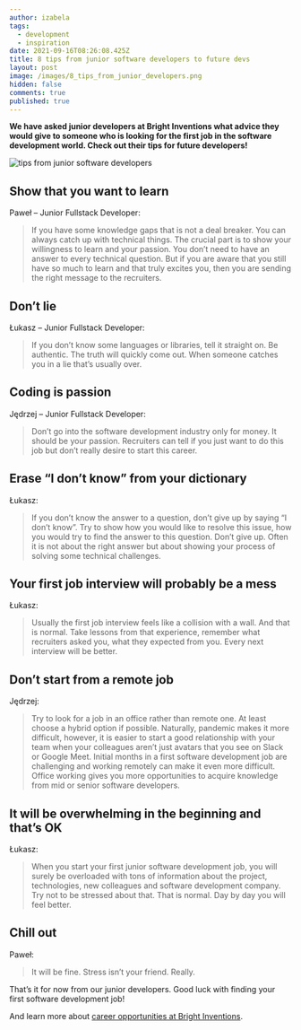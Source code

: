 ```yaml
---
author: izabela
tags:
  - development
  - inspiration
date: 2021-09-16T08:26:08.425Z
title: 8 tips from junior software developers to future devs
layout: post
image: /images/8_tips_from_junior_developers.png
hidden: false
comments: true
published: true
---
```

**We have asked junior developers at Bright Inventions what advice they would give to someone who is looking for the first job in the software development world. Check out their tips for future developers!**

![tips from junior software developers](/images/8_tips_from_junior_developers.png)

## Show that you want to learn

Paweł – Junior Fullstack Developer: 

> If you have some knowledge gaps that is not a deal breaker. You can always catch up with technical things. The crucial part is to show your willingness to learn and your passion. You don’t need to have an answer to every technical question. But if you are aware that you still have so much to learn and that truly excites you, then you are sending the right message to the recruiters.

## **Don’t lie**

Łukasz – Junior Fullstack Developer: 

> If you don’t know some languages or libraries, tell it straight on. Be authentic. The truth will quickly come out. When someone catches you in a lie that’s usually over. 

## **Coding is passion**

Jędrzej – Junior Fullstack Developer: 

> Don’t go into the software development industry only for money. It should be your passion. Recruiters can tell if you just want to do this job but don’t really desire to start this career.

## **Erase “I don’t know” from your dictionary**

Łukasz: 

> If you don’t know the answer to a question, don’t give up by saying “I don’t know”. Try to show how you would like to resolve this issue, how you would try to find the answer to this question. Don’t give up. Often it is not about the right answer but about showing your process of solving some technical challenges.

## **Your first job interview will probably be a mess**

Łukasz: 

> Usually the first job interview feels like a collision with a wall. And that is normal. Take lessons from that experience, remember what recruiters asked you, what they expected from you. Every next interview will be better.

## **Don’t start from a remote job**

Jędrzej: 

> Try to look for a job in an office rather than remote one. At least choose a hybrid option if possible. Naturally, pandemic makes it more difficult, however, it is easier to start a good relationship with your team when your colleagues aren’t just avatars that you see on Slack or Google Meet. Initial months in a first software development job are challenging and working remotely can make it even more difficult. Office working gives you more opportunities to acquire knowledge from mid or senior software developers.

## **It will be overwhelming in the beginning and that’s OK**

Łukasz: 

> When you start your first junior software development job, you will surely be overloaded with tons of information about the project, technologies, new colleagues and software development company. Try not to be stressed about that. That is normal. Day by day you will feel better.

## **Chill out**

Paweł: 

> It will be fine. Stress isn’t your friend. Really.

That’s it for now from our junior developers. Good luck with finding your first software development job! 

And learn more about [career opportunities at Bright Inventions](/career).